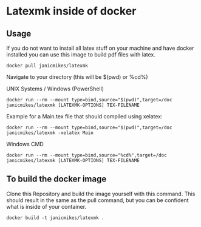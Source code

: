 # Latexmk inside of docker
## Usage
If you do not want to install all latex stuff on your machine and have docker installed you can use this image to build pdf files with latex.

```
docker pull janicmikes/latexmk
```

Navigate to your directory (this will be $(pwd) or %cd%)

UNIX Systems / Windows (PowerShell)
```
docker run --rm --mount type=bind,source="$(pwd)",target=/doc janicmikes/latexmk [LATEXMK-OPTIONS] TEX-FILENAME
```

Example for a Main.tex file that should compiled using xelatex:
```
docker run --rm --mount type=bind,source="$(pwd)",target=/doc janicmikes/latexmk -xelatex Main
```


Windows CMD
```
docker run --rm --mount type=bind,source="%cd%",target=/doc janicmikes/latexmk [LATEXMK-OPTIONS] TEX-FILENAME
```


## To build the docker image
Clone this Repository and build the image yourself with this command.
This should result in the same as the pull command, but you can be confident what is inside of your container.
```
docker build -t janicmikes/latexmk .
```

